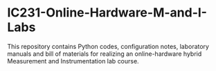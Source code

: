 # IC231-Online-Hardware-M-and-I-Labs
This repository contains Python codes, configuration notes, laboratory manuals and bill of materials for realizing an online-hardware hybrid Measurement and Instrumentation lab course.
